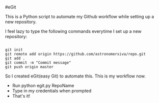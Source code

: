 #eGit

This is a Python script to automate my Github workflow while 
setting up a new repository.

I feel lazy to type the following commands everytime I set up 
a new repository:

```

git init
git remote add origin https://github.com/astronomersiva/repo.git
git add .
git commit -m "Commit message"
git push origin master
```

So I created eGit(easy Git) to automate this. This is my workflow
now.

* Run python egit.py RepoName
* Type in my credentials when prompted
* That's it!
